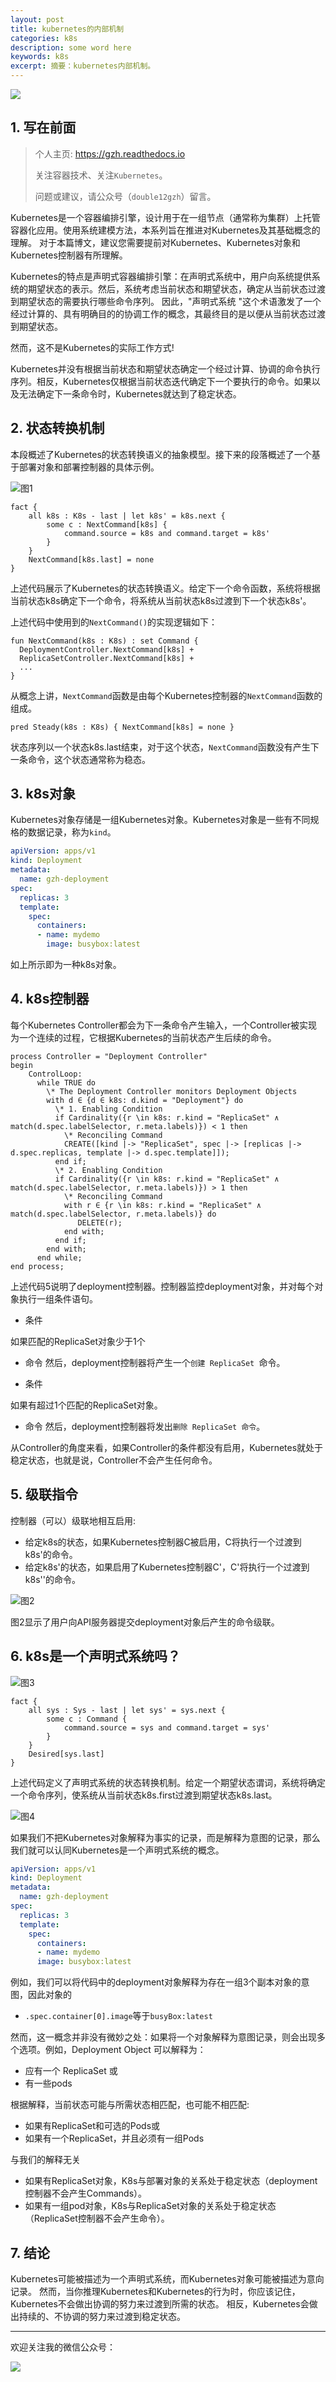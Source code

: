 ```yaml
---
layout: post 
title: kubernetes的内部机制
categories: k8s
description: some word here
keywords: k8s
excerpt: 摘要：kubernetes内部机制。
---
```


![](https://gitee.com/double12gzh/wiki-pictures/raw/master/2020-10-13-client-go-kubeconfig/0.png)

## 1. 写在前面

> 个人主页: https://gzh.readthedocs.io
> 
> 关注容器技术、关注`Kubernetes`。
> 
> 问题或建议，请公众号（`double12gzh`）留言。

Kubernetes是一个容器编排引擎，设计用于在一组节点（通常称为集群）上托管容器化应用。使用系统建模方法，本系列旨在推进对Kubernetes及其基础概念的理解。
对于本篇博文，建议您需要提前对Kubernetes、Kubernetes对象和Kubernetes控制器有所理解。

Kubernetes的特点是声明式容器编排引擎：在声明式系统中，用户向系统提供系统的期望状态的表示。然后，系统考虑当前状态和期望状态，确定从当前状态过渡到期望状态的需要执行哪些命令序列。
因此，"声明式系统 "这个术语激发了一个经过计算的、具有明确目的的协调工作的概念，其最终目的是以便从当前状态过渡到期望状态。

然而，这不是Kubernetes的实际工作方式!

Kubernetes并没有根据当前状态和期望状态确定一个经过计算、协调的命令执行序列。相反，Kubernetes仅根据当前状态迭代确定下一个要执行的命令。如果以及无法确定下一条命令时，Kubernetes就达到了稳定状态。

## 2. 状态转换机制

本段概述了Kubernetes的状态转换语义的抽象模型。接下来的段落概述了一个基于部署对象和部署控制器的具体示例。

![图1](https://gitee.com/double12gzh/wiki-pictures/raw/master/2020-11-03-k8s-mechanics/1.png)

```als
fact {
    all k8s : K8s - last | let k8s' = k8s.next {
        some c : NextCommand[k8s] {
            command.source = k8s and command.target = k8s'
        }
    }
    NextCommand[k8s.last] = none
}
```

上述代码展示了Kubernetes的状态转换语义。给定下一个命令函数，系统将根据当前状态k8s确定下一个命令，将系统从当前状态k8s过渡到下一个状态k8s'。

上述代码中使用到的`NextCommand()`的实现逻辑如下：

```als
fun NextCommand(k8s : K8s) : set Command {
  DeploymentController.NextCommand[k8s] +
  ReplicaSetController.NextCommand[k8s] +
  ...
}
```

从概念上讲，`NextCommand`函数是由每个Kubernetes控制器的`NextCommand`函数的组成。

```als
pred Steady(k8s : K8s) { NextCommand[k8s] = none }

```

状态序列以一个状态k8s.last结束，对于这个状态，`NextCommand`函数没有产生下一条命令，这个状态通常称为稳态。

## 3. k8s对象

Kubernetes对象存储是一组Kubernetes对象。Kubernetes对象是一些有不同规格的数据记录，称为`kind`。

```yaml
apiVersion: apps/v1
kind: Deployment
metadata:
  name: gzh-deployment
spec:
  replicas: 3
  template:
    spec:
      containers:
      - name: mydemo
        image: busybox:latest
```

如上所示即为一种k8s对象。

## 4. k8s控制器

每个Kubernetes Controller都会为下一条命令产生输入，一个Controller被实现为一个连续的过程，它根据Kubernetes的当前状态产生后续的命令。

```tla
process Controller = "Deployment Controller"
begin
    ControlLoop:
      while TRUE do
        \* The Deployment Controller monitors Deployment Objects
        with d ∈ {d ∈ k8s: d.kind = "Deployment"} do
          \* 1. Enabling Condition
          if Cardinality({r \in k8s: r.kind = "ReplicaSet" ∧ match(d.spec.labelSelector, r.meta.labels)}) < 1 then
            \* Reconciling Command
            CREATE([kind |-> "ReplicaSet", spec |-> [replicas |-> d.spec.replicas, template |-> d.spec.template]]);
          end if;
          \* 2. Enabling Condition
          if Cardinality({r \in k8s: r.kind = "ReplicaSet" ∧ match(d.spec.labelSelector, r.meta.labels)}) > 1 then
            \* Reconciling Command
            with r ∈ {r \in k8s: r.kind = "ReplicaSet" ∧ match(d.spec.labelSelector, r.meta.labels)} do
               DELETE(r);
            end with;
          end if;
        end with;
      end while;
end process;
```

上述代码5说明了deployment控制器。控制器监控deployment对象，并对每个对象执行一组条件语句。

* 条件

如果匹配的ReplicaSet对象少于1个

* 命令
然后，deployment控制器将产生一个`创建 ReplicaSet `命令。

* 条件

如果有超过1个匹配的ReplicaSet对象。

* 命令
然后，deployment控制器将发出`删除 ReplicaSet 命令`。

从Controller的角度来看，如果Controller的条件都没有启用，Kubernetes就处于稳定状态，也就是说，Controller不会产生任何命令。

## 5. 级联指令

控制器（可以）级联地相互启用:

* 给定k8s的状态，如果Kubernetes控制器C被启用，C将执行一个过渡到k8s'的命令。
* 给定k8s'的状态，如果启用了Kubernetes控制器C'，C'将执行一个过渡到k8s''的命令。

![图2](https://gitee.com/double12gzh/wiki-pictures/raw/master/2020-11-03-k8s-mechanics/2.png)

图2显示了用户向API服务器提交deployment对象后产生的命令级联。

## 6. k8s是一个声明式系统吗？

![图3](https://gitee.com/double12gzh/wiki-pictures/raw/master/2020-11-03-k8s-mechanics/3.png)

```als
fact {
    all sys : Sys - last | let sys' = sys.next {
        some c : Command {
            command.source = sys and command.target = sys'
        }
    }
    Desired[sys.last]
}
```

上述代码定义了声明式系统的状态转换机制。给定一个期望状态谓词，系统将确定一个命令序列，使系统从当前状态k8s.first过渡到期望状态k8s.last。

![图4](https://gitee.com/double12gzh/wiki-pictures/raw/master/2020-11-03-k8s-mechanics/4.png)

如果我们不把Kubernetes对象解释为事实的记录，而是解释为意图的记录，那么我们就可以认同Kubernetes是一个声明式系统的概念。

```yaml
apiVersion: apps/v1
kind: Deployment
metadata:
  name: gzh-deployment
spec:
  replicas: 3
  template:
    spec:
      containers:
      - name: mydemo
      image: busybox:latest
```

例如，我们可以将代码中的deployment对象解释为存在一组3个副本对象的意图，因此对象的

* `.spec.container[0].image`等于`busyBox:latest`

然而，这一概念并非没有微妙之处：如果将一个对象解释为意图记录，则会出现多个选项。例如，Deployment Object 可以解释为：

* 应有一个 ReplicaSet 或
* 有一些pods

根据解释，当前状态可能与所需状态相匹配，也可能不相匹配:

* 如果有ReplicaSet和可选的Pods或
* 如果有一个ReplicaSet，并且必须有一组Pods

与我们的解释无关

* 如果有ReplicaSet对象，K8s与部署对象的关系处于稳定状态（deployment控制器不会产生Commands）。
* 如果有一组pod对象，K8s与ReplicaSet对象的关系处于稳定状态（ReplicaSet控制器不会产生命令）。

## 7. 结论

Kubernetes可能被描述为一个声明式系统，而Kubernetes对象可能被描述为意向记录。
然而，当你推理Kubernetes和Kubernetes的行为时，你应该记住，Kubernetes不会做出协调的努力来过渡到所需的状态。
相反，Kubernetes会做出持续的、不协调的努力来过渡到稳定状态。


---------------

欢迎关注我的微信公众号：

![](https://gitee.com/double12gzh/wiki-pictures/raw/master/wechat_public.jpg)